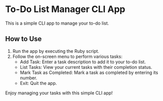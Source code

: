 
# To-Do List Manager CLI App

This is a simple CLI app to manage your to-do list.

## How to Use

1. Run the app by executing the Ruby script.
2. Follow the on-screen menu to perform various tasks:
   - Add Task: Enter a task description to add it to your to-do list.
   - List Tasks: View your current tasks with their completion status.
   - Mark Task as Completed: Mark a task as completed by entering its number.
   - Exit: Quit the app.

Enjoy managing your tasks with this simple CLI app!
